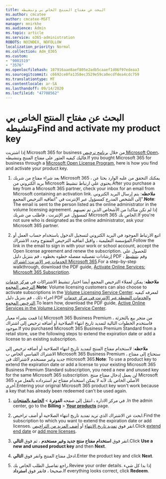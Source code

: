 ```yaml
---
title: البحث عن مفتاح المنتج الخاص بي وتنشيطه
ms.author: cmcatee
author: cmcatee-MSFT
manager: mnirkhe
ms.audience: Admin
ms.topic: article
ms.service: o365-administration
ROBOTS: NOINDEX, NOFOLLOW
localization_priority: Normal
ms.collection: Adm_O365
ms.custom:
- "9001519"
- "3576"
ms.openlocfilehash: 107916aae8aef805e2adb5caaef1d06f97edeaa3
ms.sourcegitcommit: c6692ce0fa1358ec3529e59ca0ecdfdea4cdc759
ms.translationtype: MT
ms.contentlocale: ar-SA
ms.lasthandoff: 09/14/2020
ms.locfileid: "47708562"
---
```

# <a name="find-and-activate-my-product-key"></a><span data-ttu-id="af0d3-102">البحث عن مفتاح المنتج الخاص بي وتنشيطه</span><span class="sxs-lookup"><span data-stu-id="af0d3-102">Find and activate my product key</span></span>

<span data-ttu-id="af0d3-103">إذا اشتريت Microsoft 365 for business من خلال [برنامج ترخيص Microsoft Open](https://go.microsoft.com/fwlink/p/?LinkID=613298)، فاليك كيفيه العثور علي مفتاح المنتج وتنشيطه.</span><span class="sxs-lookup"><span data-stu-id="af0d3-103">If you bought Microsoft 365 for business through a [Microsoft Open License Program](https://go.microsoft.com/fwlink/p/?LinkID=613298), here is how you find and activate your product key.</span></span>

1. <span data-ttu-id="af0d3-104">بعد شراء مفتاح من شريك Microsoft 365 ، يمكنك التحقق من علبه الوارد بحثا عن بريد الكتروني من Microsoft يحتوي علي ارتباط تنشيط.</span><span class="sxs-lookup"><span data-stu-id="af0d3-104">After you purchase a key from a Microsoft 365 partner, check your inbox for an email from Microsoft containing an activation link.</span></span>  <span data-ttu-id="af0d3-105">**ملاحظه**: يتم إرسال البريد الكتروني إلى الشخص المدرج كمسؤول عبر الإنترنت في "اتفاقيه الترخيص المجمع".</span><span class="sxs-lookup"><span data-stu-id="af0d3-105">**Note**: The email is sent to the person listed as the online administrator in the volume licensing agreement.</span></span>  <span data-ttu-id="af0d3-106">إذا لم تكن متاكدا من الأشخاص الذين تم تعيينهم كمسؤول عبر الإنترنت ، فاطلب من شريك Microsoft 365 الخاص بك.</span><span class="sxs-lookup"><span data-stu-id="af0d3-106">If you're not sure who is designated as the online administrator, ask your Microsoft 365 partner.</span></span>

2. <span data-ttu-id="af0d3-107">اتبع الارتباط الموجود في البريد الكتروني لتسجيل الدخول باستخدام حساب العمل أو المؤسسة التعليمية ، واقبل اتفاقيه الترخيص المفتوح وجدد الاشتراك.</span><span class="sxs-lookup"><span data-stu-id="af0d3-107">Follow the link in the email to sign in with your work or school account, accept the Open license agreement and renew the subscription.</span></span>  <span data-ttu-id="af0d3-108">للحصول علي إرشادات تفصيليه مفصله خطوه بخطوه ، قم بتنزيل دليل PDF ، وقم [بتنشيط الخدمات عبر الإنترنت: اشتراك Microsoft 365](https://go.microsoft.com/fwlink/p/?LinkId=618100).</span><span class="sxs-lookup"><span data-stu-id="af0d3-108">For a step-by-step walkthrough, download the PDF guide, [Activate Online Services: Microsoft 365 Subscription](https://go.microsoft.com/fwlink/p/?LinkId=618100).</span></span> 

<span data-ttu-id="af0d3-109">**ملاحظه**: يمكن لعملاء الترخيص المجمع أيضا اختيار تنشيط الاشتراكات في [مركز خدمات الترخيص المجمع](https://go.microsoft.com/fwlink/p/?LinkID=282016).</span><span class="sxs-lookup"><span data-stu-id="af0d3-109">**Note**: Volume licensing customers can also choose to activate subscriptions in the [Volume Licensing Service Center](https://go.microsoft.com/fwlink/p/?LinkID=282016).</span></span>  <span data-ttu-id="af0d3-110">لمعرفه كيفيه اجراء ذلك ، قم بتنزيل دليل PDF [والخدمات النشطة عبر الإنترنت في مركز خدمات الترخيص المجمع](https://go.microsoft.com/fwlink/p/?LinkId=618096).</span><span class="sxs-lookup"><span data-stu-id="af0d3-110">To learn how, download the PDF guide, [Active Online Services in the Volume Licensing Service Center](https://go.microsoft.com/fwlink/p/?LinkId=618096).</span></span>

<span data-ttu-id="af0d3-111">إذا قمت بشراء معيار Microsoft 365 Business Premium من متجر بيع بالتجزئة ، فاستخدم الخطوات التالية لتمديد تاريخ انتهاء الصلاحية أو أضافه ترخيص إلى اشتراك موجود.</span><span class="sxs-lookup"><span data-stu-id="af0d3-111">If you purchased Microsoft 365 Business Premium Standard from a retail store, use the following steps to extend the expiration date or add a license to an existing subscription.</span></span>

<span data-ttu-id="af0d3-112">**ملاحظه**: لاستخدام مفتاح المنتج لتمديد تاريخ انتهاء الصلاحية أو أضافه ترخيص إلى الاشتراك القياسي الخاص ب Microsoft 365 Business Premium ، ستحتاج إلى مفتاح جديد وغير مستخدم لاشتراكك في microsoft 365.</span><span class="sxs-lookup"><span data-stu-id="af0d3-112">**Note**: To use a product key to extend the expiration date or add a license to your existing Microsoft 365 Business Premium Standard subscription, you need a new and unused key for the same Microsoft  365 subscription.</span></span>  <span data-ttu-id="af0d3-113">لن يعمل إدخال مفتاح منتج Microsoft 365 الأصلي الخاص بك لأنه لا يمكن استخدام مفتاح تم استرداده بالفعل مره أخرى.</span><span class="sxs-lookup"><span data-stu-id="af0d3-113">Entering your original Microsoft  365 product key won't work because a key that has already been redeemed can't be used again.</span></span>

1. <span data-ttu-id="af0d3-114">في مركز الاداره ، انتقل إلى صفحه **الفوترة**  >  **[الخاصة بالمنتجات](https://go.microsoft.com/fwlink/p/?linkid=842054)** .</span><span class="sxs-lookup"><span data-stu-id="af0d3-114">In the admin center, go to the **Billing** > **[Your products](https://go.microsoft.com/fwlink/p/?linkid=842054)** page.</span></span>

2. <span data-ttu-id="af0d3-115">ابحث عن الاشتراك الذي تريد تمديد تاريخ انتهاء الصلاحية أو أضف تراخيص.</span><span class="sxs-lookup"><span data-stu-id="af0d3-115">Find the subscription to which you want to extend the expiration date or add licenses.</span></span>  <span data-ttu-id="af0d3-116">انقر فوق [تمديد تاريخ الانتهاء](https://go.microsoft.com/fwlink/p/?linkid=842054) أو [أضف المزيد من التراخيص](https://go.microsoft.com/fwlink/p/?linkid=842054).</span><span class="sxs-lookup"><span data-stu-id="af0d3-116">Click [extend end date](https://go.microsoft.com/fwlink/p/?linkid=842054) or [add more licenses](https://go.microsoft.com/fwlink/p/?linkid=842054).</span></span>

3. <span data-ttu-id="af0d3-117">انقر فوق **استخدام مفتاح منتج جديد وغير مستخدم** ، ثم فوق **التالي**.</span><span class="sxs-lookup"><span data-stu-id="af0d3-117">Click **Use a new and unused product key** and then **Next**.</span></span>

4. <span data-ttu-id="af0d3-118">ادخل مفتاح المنتج وانقر فوق **التالي**.</span><span class="sxs-lookup"><span data-stu-id="af0d3-118">Enter the product key and click **Next**.</span></span>

5. <span data-ttu-id="af0d3-119">راجع تفاصيل الطلب الخاص بك.</span><span class="sxs-lookup"><span data-stu-id="af0d3-119">Review your order details.</span></span>  <span data-ttu-id="af0d3-120">إذا بدا كل شيء صحيحا ، فانقر فوق **استرداد**.</span><span class="sxs-lookup"><span data-stu-id="af0d3-120">If everything looks correct, click **Redeem**.</span></span>